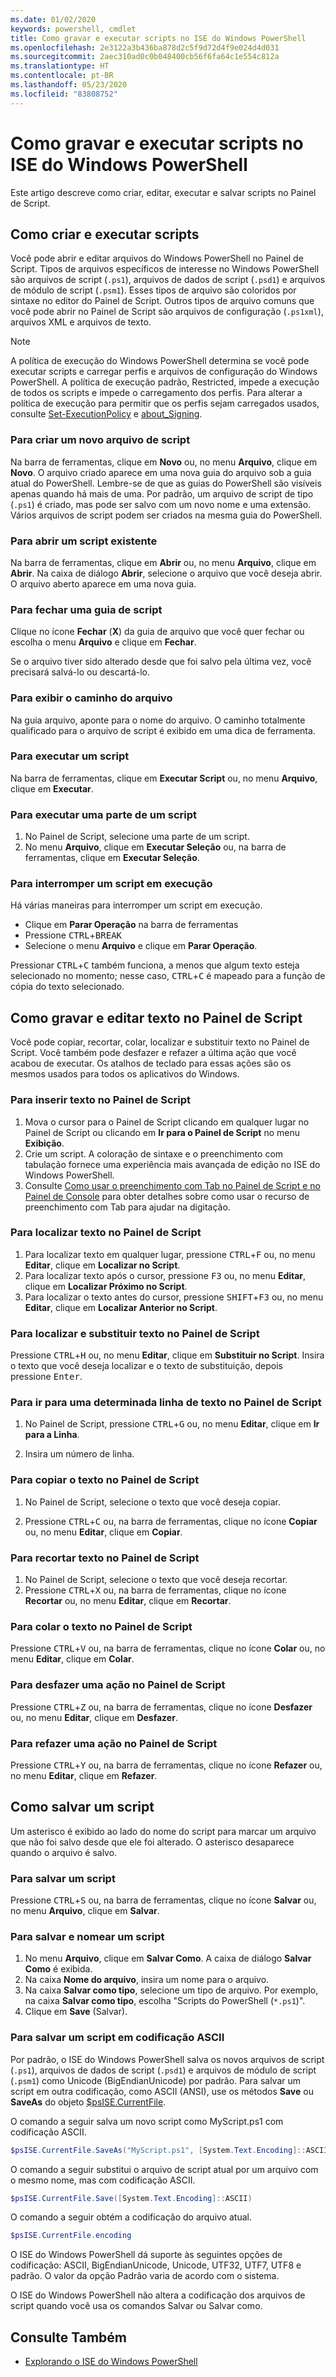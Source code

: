 ```yaml
---
ms.date: 01/02/2020
keywords: powershell, cmdlet
title: Como gravar e executar scripts no ISE do Windows PowerShell
ms.openlocfilehash: 2e3122a3b436ba878d2c5f9d72d4f9e024d4d031
ms.sourcegitcommit: 2aec310ad0c0b048400cb56f6fa64c1e554c812a
ms.translationtype: HT
ms.contentlocale: pt-BR
ms.lasthandoff: 05/23/2020
ms.locfileid: "83808752"
---
```

# <a name="how-to-write-and-run-scripts-in-the-windows-powershell-ise"></a>Como gravar e executar scripts no ISE do Windows PowerShell

Este artigo descreve como criar, editar, executar e salvar scripts no Painel de Script.

## <a name="how-to-create-and-run-scripts"></a>Como criar e executar scripts

Você pode abrir e editar arquivos do Windows PowerShell no Painel de Script. Tipos de arquivos específicos de interesse no Windows PowerShell são arquivos de script (`.ps1`), arquivos de dados de script (`.psd1`) e arquivos de módulo de script (`.psm1`). Esses tipos de arquivo são coloridos por sintaxe no editor do Painel de Script. Outros tipos de arquivo comuns que você pode abrir no Painel de Script são arquivos de configuração (`.ps1xml`), arquivos XML e arquivos de texto.

> [!NOTE]
> A política de execução do Windows PowerShell determina se você pode executar scripts e carregar perfis e arquivos de configuração do Windows PowerShell. A política de execução padrão, Restricted, impede a execução de todos os scripts e impede o carregamento dos perfis. Para alterar a política de execução para permitir que os perfis sejam carregados usados, consulte [Set-ExecutionPolicy](/powershell/module/microsoft.powershell.security/set-executionpolicy) e [about_Signing](/powershell/module/microsoft.powershell.core/about/about_signing).

### <a name="to-create-a-new-script-file"></a>Para criar um novo arquivo de script

Na barra de ferramentas, clique em **Novo** ou, no menu **Arquivo**, clique em **Novo**. O arquivo criado aparece em uma nova guia do arquivo sob a guia atual do PowerShell. Lembre-se de que as guias do PowerShell são visíveis apenas quando há mais de uma. Por padrão, um arquivo de script de tipo (`.ps1`) é criado, mas pode ser salvo com um novo nome e uma extensão. Vários arquivos de script podem ser criados na mesma guia do PowerShell.

### <a name="to-open-an-existing-script"></a>Para abrir um script existente

Na barra de ferramentas, clique em **Abrir** ou, no menu **Arquivo**, clique em **Abrir**. Na caixa de diálogo **Abrir**, selecione o arquivo que você deseja abrir. O arquivo aberto aparece em uma nova guia.

### <a name="to-close-a-script-tab"></a>Para fechar uma guia de script

Clique no ícone **Fechar** (**X**) da guia de arquivo que você quer fechar ou escolha o menu **Arquivo** e clique em **Fechar**.

Se o arquivo tiver sido alterado desde que foi salvo pela última vez, você precisará salvá-lo ou descartá-lo.

### <a name="to-display-the-file-path"></a>Para exibir o caminho do arquivo

Na guia arquivo, aponte para o nome do arquivo. O caminho totalmente qualificado para o arquivo de script é exibido em uma dica de ferramenta.

### <a name="to-run-a-script"></a>Para executar um script

Na barra de ferramentas, clique em **Executar Script** ou, no menu **Arquivo**, clique em **Executar**.

### <a name="to-run-a-portion-of-a-script"></a>Para executar uma parte de um script

1. No Painel de Script, selecione uma parte de um script.
2. No menu **Arquivo**, clique em **Executar Seleção** ou, na barra de ferramentas, clique em **Executar Seleção**.

### <a name="to-stop-a-running-script"></a>Para interromper um script em execução

Há várias maneiras para interromper um script em execução.

- Clique em **Parar Operação** na barra de ferramentas
- Pressione <kbd>CTRL</kbd>+<kbd>BREAK</kbd>
- Selecione o menu **Arquivo** e clique em **Parar Operação**.

Pressionar <kbd>CTRL</kbd>+<kbd>C</kbd> também funciona, a menos que algum texto esteja selecionado no momento; nesse caso, <kbd>CTRL</kbd>+<kbd>C</kbd> é mapeado para a função de cópia do texto selecionado.

## <a name="how-to-write-and-edit-text-in-the-script-pane"></a>Como gravar e editar texto no Painel de Script

Você pode copiar, recortar, colar, localizar e substituir texto no Painel de Script. Você também pode desfazer e refazer a última ação que você acabou de executar. Os atalhos de teclado para essas ações são os mesmos usados para todos os aplicativos do Windows.

### <a name="to-enter-text-in-the-script-pane"></a>Para inserir texto no Painel de Script

1. Mova o cursor para o Painel de Script clicando em qualquer lugar no Painel de Script ou clicando em **Ir para o Painel de Script** no menu **Exibição**.
2. Crie um script. A coloração de sintaxe e o preenchimento com tabulação fornece uma experiência mais avançada de edição no ISE do Windows PowerShell.
3. Consulte [Como usar o preenchimento com Tab no Painel de Script e no Painel de Console](How-to-Use-Tab-Completion-in-the-Script-Pane-and-Console-Pane.md) para obter detalhes sobre como usar o recurso de preenchimento com Tab para ajudar na digitação.

### <a name="to-find-text-in-the-script-pane"></a>Para localizar texto no Painel de Script

1. Para localizar texto em qualquer lugar, pressione <kbd>CTRL</kbd>+<kbd>F</kbd> ou, no menu **Editar**, clique em **Localizar no Script**.
2. Para localizar texto após o cursor, pressione <kbd>F3</kbd> ou, no menu **Editar**, clique em **Localizar Próximo no Script**.
3. Para localizar o texto antes do cursor, pressione <kbd>SHIFT</kbd>+<kbd>F3</kbd> ou, no menu **Editar**, clique em **Localizar Anterior no Script**.

### <a name="to-find-and-replace-text-in-the-script-pane"></a>Para localizar e substituir texto no Painel de Script

Pressione <kbd>CTRL</kbd>+<kbd>H</kbd> ou, no menu **Editar**, clique em **Substituir no Script**. Insira o texto que você deseja localizar e o texto de substituição, depois pressione <kbd>Enter</kbd>.

### <a name="to-go-to-a-particular-line-of-text-in-the-script-pane"></a>Para ir para uma determinada linha de texto no Painel de Script

1. No Painel de Script, pressione <kbd>CTRL</kbd>+<kbd>G</kbd> ou, no menu **Editar**, clique em **Ir para a Linha**.

2. Insira um número de linha.

### <a name="to-copy-text-in-the-script-pane"></a>Para copiar o texto no Painel de Script

1. No Painel de Script, selecione o texto que você deseja copiar.

2. Pressione <kbd>CTRL</kbd>+<kbd>C</kbd> ou, na barra de ferramentas, clique no ícone **Copiar** ou, no menu **Editar**, clique em **Copiar**.

### <a name="to-cut-text-in-the-script-pane"></a>Para recortar texto no Painel de Script

1. No Painel de Script, selecione o texto que você deseja recortar.
2. Pressione <kbd>CTRL</kbd>+<kbd>X</kbd> ou, na barra de ferramentas, clique no ícone **Recortar** ou, no menu **Editar**, clique em **Recortar**.

### <a name="to-paste-text-into-the-script-pane"></a>Para colar o texto no Painel de Script

Pressione <kbd>CTRL</kbd>+<kbd>V</kbd> ou, na barra de ferramentas, clique no ícone **Colar** ou, no menu **Editar**, clique em **Colar**.

### <a name="to-undo-an-action-in-the-script-pane"></a>Para desfazer uma ação no Painel de Script

Pressione <kbd>CTRL</kbd>+<kbd>Z</kbd> ou, na barra de ferramentas, clique no ícone **Desfazer** ou, no menu **Editar**, clique em **Desfazer**.

### <a name="to-redo-an-action-in-the-script-pane"></a>Para refazer uma ação no Painel de Script

Pressione <kbd>CTRL</kbd>+<kbd>Y</kbd> ou, na barra de ferramentas, clique no ícone **Refazer** ou, no menu **Editar**, clique em **Refazer**.

## <a name="how-to-save-a-script"></a>Como salvar um script

Um asterisco é exibido ao lado do nome do script para marcar um arquivo que não foi salvo desde que ele foi alterado. O asterisco desaparece quando o arquivo é salvo.

### <a name="to-save-a-script"></a>Para salvar um script

Pressione <kbd>CTRL</kbd>+<kbd>S</kbd> ou, na barra de ferramentas, clique no ícone **Salvar** ou, no menu **Arquivo**, clique em **Salvar**.

### <a name="to-save-and-name-a-script"></a>Para salvar e nomear um script

1. No menu **Arquivo**, clique em **Salvar Como**. A caixa de diálogo **Salvar Como** é exibida.
2. Na caixa **Nome do arquivo**, insira um nome para o arquivo.
3. Na caixa **Salvar como tipo**, selecione um tipo de arquivo. Por exemplo, na caixa **Salvar como tipo**, escolha "Scripts do PowerShell (`*.ps1`)".
4. Clique em **Save** (Salvar).

### <a name="to-save-a-script-in-ascii-encoding"></a>Para salvar um script em codificação ASCII

Por padrão, o ISE do Windows PowerShell salva os novos arquivos de script (`.ps1`), arquivos de dados de script (`.psd1`) e arquivos de módulo de script (`.psm1`) como Unicode (BigEndianUnicode) por padrão. Para salvar um script em outra codificação, como ASCII (ANSI), use os métodos **Save** ou **SaveAs** do objeto [$psISE.CurrentFile](object-model/the-ise-object-model-hierarchy.md).

O comando a seguir salva um novo script como MyScript.ps1 com codificação ASCII.

```powershell
$psISE.CurrentFile.SaveAs("MyScript.ps1", [System.Text.Encoding]::ASCII)
```

O comando a seguir substitui o arquivo de script atual por um arquivo com o mesmo nome, mas com codificação ASCII.

```powershell
$psISE.CurrentFile.Save([System.Text.Encoding]::ASCII)
```

O comando a seguir obtém a codificação do arquivo atual.

```powershell
$psISE.CurrentFile.encoding
```

O ISE do Windows PowerShell dá suporte às seguintes opções de codificação: ASCII, BigEndianUnicode, Unicode, UTF32, UTF7, UTF8 e padrão. O valor da opção Padrão varia de acordo com o sistema.

O ISE do Windows PowerShell não altera a codificação dos arquivos de script quando você usa os comandos Salvar ou Salvar como.

## <a name="see-also"></a>Consulte Também

- [Explorando o ISE do Windows PowerShell](exploring-the-windows-powershell-ise.md)
